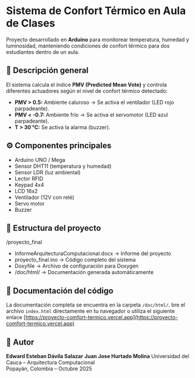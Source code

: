# Sistema de Confort Térmico en Aula de Clases

Proyecto desarrollado en **Arduino** para monitorear temperatura, humedad y luminosidad,
manteniendo condiciones de confort térmico para dos estudiantes dentro de un aula.

## 🧩 Descripción general
El sistema calcula el índice **PMV (Predicted Mean Vote)** y controla diferentes actuadores
según el nivel de confort térmico detectado:

- **PMV > 0.5:** Ambiente caluroso → Se activa el ventilador (LED rojo parpadeante).
- **PMV < -0.7:** Ambiente frío → Se activa el servomotor (LED azul parpadeante).
- **T > 30 °C:** Se activa la alarma (buzzer).

## ⚙️ Componentes principales
- Arduino UNO / Mega
- Sensor DHT11 (temperatura y humedad)
- Sensor LDR (luz ambiental)
- Lector RFID
- Keypad 4x4
- LCD 16x2
- Ventilador (12V con relé)
- Servo motor
- Buzzer

## 📁 Estructura del proyecto
/proyecto_final
- InformeArquitecturaComputacional.docx → Informe del proyecto
- proyecto_final.ino → Código completo del sistema
- Doxyfile → Archivo de configuración para Doxygen
- /doc/html/ → Documentación generada automáticamente


## 📘 Documentación del código
La documentación completa se encuentra en la carpeta `/doc/html/`.
bre el archivo `index.html` directamente en tu navegador o utiliza el siguiente enlace
[https://proyecto-comfort-termico.vercel.app](https://proyecto-comfort-termico.vercel.app)

## 🧠 Autor
**Edward Esteban Dávila Salazar**
**Juan Jose Hurtado Molina**
Universidad del Cauca – Arquitectura Computacional  
Popayán, Colombia – Octubre 2025
